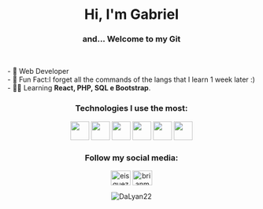 <h1  align="center"> Hi, I'm Gabriel </12>
<h3  align="center">and... Welcome to my Git </h3><br>

<p>
- 🔭 Web Developer <br>
- 🌱 Fun Fact:I forget all the commands of the langs that I learn 1 week later :) <br>
 - 👨‍💻 Learning <strong>React, PHP, SQL e Bootstrap</strong>.
</p>

<div align="center">
<h3 align="center"> Technologies I use the most: </h3>
<p align="center">
<img  width="38" height="38" src="https://cdn.jsdelivr.net/gh/devicons/devicon/icons/python/python-original.svg" />       <img widt="38" height="38" src="https://cdn.jsdelivr.net/gh/devicons/devicon/icons/html5/html5-original.svg" />   <img width="38" height="38" src="https://cdn.jsdelivr.net/gh/devicons/devicon/icons/javascript/javascript-original.svg" />
<img width="38" height="38" src="https://cdn.jsdelivr.net/gh/devicons/devicon/icons/css3/css3-original.svg" />
 <img width-"38" height="38"src="https://cdn.jsdelivr.net/gh/devicons/devicon/icons/react/react-original.svg" />
 <img width-"38" height="38"src="https://cdn.jsdelivr.net/gh/devicons/devicon/icons/php/php-original.svg" />
          
</p>
 
 <h3 align="center">Follow my social media:</h3>
<p align="center">
	<a href="https://twitter.com/DaLyan22" target="_blank"
		><img
			align="center"
			src="https://raw.githubusercontent.com/rahuldkjain/github-profile-readme-generator/master/src/images/icons/Social/twitter.svg"
			alt="eisquezofrenia"
			height="30"
			width="40"
	/></a>
	<a href="https://www.instagram.com/gabrielsoaresss_/" target="_blank"
		><img
			align="center"
			src="https://raw.githubusercontent.com/rahuldkjain/github-profile-readme-generator/master/src/images/icons/Social/instagram.svg"
			alt="brianmendesvnx"
			height="30"
			width="40"
	/></a>
</p>


<p align="center">
	<img
		align="center"
		src="https://github-readme-stats.vercel.app/api/top-langs?username=DaLyan22&show_icons=true&theme=synthwave&title_color=c900cc&text_color=ffffff&bg_color=000000&locale=en&layout=compact"
		alt="DaLyan22" />
</p>
<br>
 </div>


               
 
          

               

          

          

     

          


